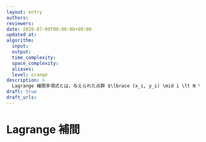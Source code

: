 ```yaml
---
layout: entry
authors:
reviewers:
date: 2020-07-09T00:00:00+09:00
updated_at:
algorithm:
  input:
  output:
  time_complexity:
  space_complexity:
  aliases:
  level: orange
description: >
  Lagrange 補間多項式とは、与えられた点群 $\lbrace (x_i, y_i) \mid i \lt N \rbrace$ をすべて通る ($\forall i \lt N. f(x_i) = y_i$ を満たす) ような最小次数の多項式 $f$ のことである。Lagrange 補間をするとは、この多項式を求めることである。Lagrange 補間は $O(N^2)$ あるいは $O(N \log N)$ で行なうことができる。
draft: true
draft_urls:
---
```


# Lagrange 補間
